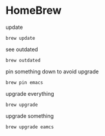 # HomeBrew

update

    brew update

see outdated

    brew outdated

pin something down to avoid upgrade

    brew pin emacs

upgrade everything

    brew upgrade

upgrade something

    brew upgrade eamcs
